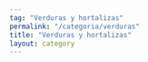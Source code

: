 ```yaml
---
tag: "Verduras y hortalizas"
permalink: "/categoria/verduras"
title: "Verduras y hortalizas"
layout: category
---
```

